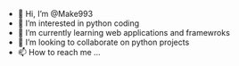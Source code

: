 - 👋 Hi, I’m @Make993
- 👀 I’m interested in python coding 
- 🌱 I’m currently learning web applications and framewroks
- 💞️ I’m looking to collaborate on python projects 
- 📫 How to reach me ...

<!---
Make993/Make993 is a ✨ special ✨ repository because its `README.md` (this file) appears on your GitHub profile.
You can click the Preview link to take a look at your changes.
--->
